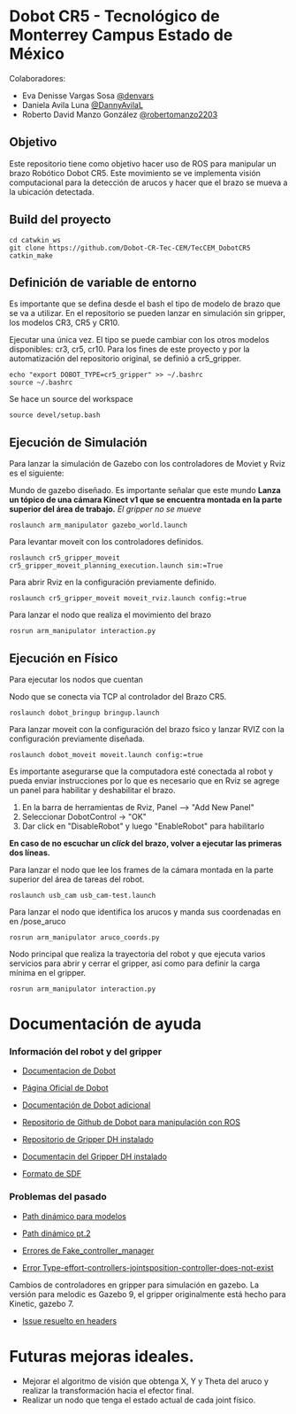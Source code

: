 # Dobot CR5 - Tecnológico de Monterrey Campus Estado de México

Colaboradores:
- Eva Denisse Vargas Sosa [@denvars](https://github.com/denvars)
- Daniela Avila Luna [@DannyAvilaL](https://github.com/DannyAvilaL)
- Roberto David Manzo González [@robertomanzo2203](https://github.com/robertomanzo2203)

## Objetivo
Este repositorio tiene como objetivo hacer uso de ROS para manipular un brazo Robótico Dobot CR5.
Este movimiento se ve implementa visión computacional para la detección de arucos y hacer que el brazo se mueva a la ubicación detectada.

## Build del proyecto

```
cd catwkin_ws
git clone https://github.com/Dobot-CR-Tec-CEM/TecCEM_DobotCR5
catkin_make
```

## Definición de variable de entorno
Es importante que se defina desde el bash el tipo de modelo de brazo que se va a utilizar. En el repositorio se pueden lanzar en simulación sin gripper, los modelos CR3, CR5 y CR10.

Ejecutar una única vez. El tipo se puede cambiar con los otros modelos disponibles: cr3, cr5, cr10. Para los fines de este proyecto y por la automatización del repositorio original, se definió a cr5_gripper.
```
echo "export DOBOT_TYPE=cr5_gripper" >> ~/.bashrc
source ~/.bashrc
```
Se hace un source del workspace
```
source devel/setup.bash
```

## Ejecución de Simulación
Para lanzar la simulación de Gazebo con los controladores de Moviet y Rviz es el siguiente:

Mundo de gazebo diseñado. Es importante señalar que este mundo **Lanza un tópico de una cámara Kinect v1 que se encuentra montada en la parte superior del área de trabajo.** *El gripper no se mueve*
```
roslaunch arm_manipulator gazebo_world.launch
```
Para levantar moveit con los controladores definidos. 
```
roslaunch cr5_gripper_moveit cr5_gripper_moveit_planning_execution.launch sim:=True
```
Para abrir Rviz en la configuración previamente definido.
```
roslaunch cr5_gripper_moveit moveit_rviz.launch config:=true
```
Para lanzar el nodo que realiza el movimiento del brazo
```
rosrun arm_manipulator interaction.py 
```

## Ejecución en Físico

Para ejecutar los nodos que cuentan 

Nodo que se conecta via TCP al controlador del Brazo CR5. 
```
roslaunch dobot_bringup bringup.launch
```
Para lanzar moveit con la configuración del brazo fsico y lanzar RVIZ con la configuración previamente diseñada.
```
roslaunch dobot_moveit moveit.launch config:=true
```
Es importante asegurarse que la computadora esté conectada al robot y pueda enviar instrucciones por lo que es necesario que en Rviz se agrege un panel para habilitar y deshabilitar el brazo.
1. En la barra de herramientas de Rviz, Panel --> "Add New Panel"
2. Seleccionar DobotControl -> "OK"
3. Dar click en "DisableRobot" y luego "EnableRobot" para habilitarlo

**En caso de no escuchar un *click* del brazo, volver a ejecutar las primeras dos líneas.**

Para lanzar el nodo que lee los frames de la cámara montada en la parte superior del área de tareas del robot.
```
roslaunch usb_cam usb_cam-test.launch
```
Para lanzar el nodo que identifica los arucos y manda sus coordenadas en en /pose_aruco
```
rosrun arm_manipulator aruco_coords.py
```
Nodo principal que realiza la trayectoria del robot y que ejecuta varios servicios para abrir y cerrar el gripper, así como para definir la carga mínima en el gripper.
```
rosrun arm_manipulator interaction.py
```

# Documentación de ayuda
### Información del robot y del gripper
- [Documentacion de Dobot](https://docs.trossenrobotics.com/dobot_cr_cobots_docs/index.html)

- [Página Oficial de Dobot](https://www.dobot-robots.com/products/cr-series/dobot-cr-series.html)

- [Documentación de Dobot adicional](https://www.trossenrobotics.com/Shared/DOBOT/CR_App_Guide.pdf)

- [Repositorio de Github de Dobot para manipulación con ROS](https://github.com/Dobot-Arm/CR_ROS)

- [Repositorio de Gripper DH instalado](https://github.com/DH-Robotics/dh_gripper_ros/tree/master/dh_gripper_driver)

- [Documentacin del Gripper DH instalado](https://www.trossenrobotics.com/Shared/DH/ag-95-short-manual_v2.1-modbus-rtu.pdf)

- [Formato de SDF](http://sdformat.org/)


### Problemas del pasado
- [Path dinámico para modelos](https://answers.gazebosim.org//question/3402/import-custom-dae-file-in-gazebo-from-the-world-file-error-of-path-does-not-exist/)

- [Path dinámico pt.2](https://answers.gazebosim.org//question/16159/how-to-include-uri-relatively/)

- [Errores de Fake_controller_manager](http://docs.ros.org/en/melodic/api/moveit_tutorials/html/doc/fake_controller_manager/fake_controller_manager_tutorial.html)
- [Error Type-effort-controllers-jointsposition-controller-does-not-exist](https://answers.ros.org/question/144556/controller-type-effort_controllersjointpositioncontroller-does-not-exist/)

Cambios de controladores en gripper para simulación en gazebo. La versión para melodic es Gazebo 9, el gripper originalmente está hecho para Kinetic, gazebo 7.
- [Issue resuelto en headers](https://github.com/filesmuggler/robotiq/commit/70fd72e982674c4231bd6aed414db63bf3ccb55b)

# Futuras mejoras ideales.
- Mejorar el algoritmo de visión que obtenga X, Y y Theta del aruco y realizar la transformación hacia el efector final.
- Realizar un nodo que tenga el estado actual de cada joint físico.

